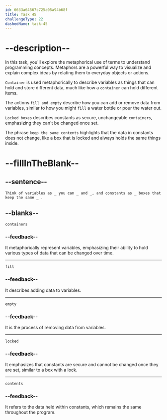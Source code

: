 ```yaml
---
id: 6633a64567c725a05a94b68f
title: Task 45
challengeType: 22
dashedName: task-45
---
```


<!--
AUDIO REFERENCE:
Sophia: Think of variables as containers you can fill and empty, and constants as locked boxes that keep the same contents.
-->

# --description--

In this task, you'll explore the metaphorical use of terms to understand programming concepts. Metaphors are a powerful way to visualize and explain complex ideas by relating them to everyday objects or actions.

`Container` is used metaphorically to describe variables as things that can hold and store different data, much like how a `container` can hold different items.

The actions `fill and empty` describe how you can add or remove data from variables, similar to how you might `fill` a water bottle or pour the water out.

`Locked boxes` describes constants as secure, unchangeable `containers`, emphasizing they can't be changed once set.

The phrase `keep the same contents` highlights that the data in constants does not change, like a box that is locked and always holds the same things inside.

# --fillInTheBlank--

## --sentence--

`Think of variables as _ you can _ and _, and constants as _ boxes that keep the same _ .`

## --blanks--

`containers`

### --feedback--

It metaphorically represent variables, emphasizing their ability to hold various types of data that can be changed over time.

---

`fill`

### --feedback--

It describes adding data to variables.

---

`empty`

### --feedback--

It is the process of removing data from variables.

---

`locked`

### --feedback--

It emphasizes that constants are secure and cannot be changed once they are set, similar to a box with a lock.

---

`contents`

### --feedback--

It refers to the data held within constants, which remains the same throughout the program.
